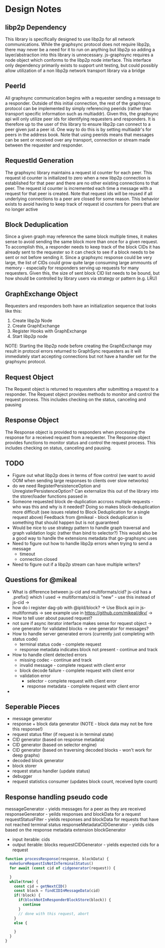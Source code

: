 Design Notes
============

libp2p Dependency
-----------------

This library is specifically designed to use libp2p for all network communications.  While the graphsync protocol does not require
libp2p, there may never be a need for it to run on anything but libp2p so adding a layer/abstraction into this library is unnecessary.
js-graphsync requires a node object which conforms to the libp2p node interface.  This interface only dependency primarily exists to
support unit testing, but could possibly allow utilization of a non libp2p network transport library via a bridge

PeerId
------

All graphsync communication begins with a requester sending a message to a responder.  Outside of this initial connection, the rest
of the graphsync protocol can be implemented by simply referencing peerids (rather than transport specific information such as 
multiaddr).  Given this, the graphsync api will only utilize peer ids for identifying requesters and responders.  It is therefore
up to the user of this library to ensure libp2p can connect to a peer given just a peer id.  One way to do this is by setting
multiaddr's for peers in the address book.  Note that using peerids means that messages can be sent or received over any transport,
connection or stream made between the requester and responder.  

RequestId Generation
--------------------

The graphsync library maintains a request id counter for each peer.  This request id counter is initialized to zero when a new
libp2p connection is established for that peer and there are no other existing connections to that peer.  The request id counter
is incremented each time a message with a request for that peer is created.  Note that request ids will be reused if all underlying
connections to a peer are closed for some reason.  This behavior exists to avoid having to keep track of request id counters
for peers that are no longer active

Block Deduplication
-------------------

Since a given graph may reference the same block multiple times, it makes sense to avoid sending the same block more than once
for a given request.  To accomplish this, a responder needs to keep track of the block CIDs it has already sent to the requester so
it can check to see if a block needs to be sent or not before sending it.  Since a graphsync response could be very large, the list of CIDs could grow
quite large consuming large ammounts of memory - especially for responders serving up requests for many requesters.  Given this, the size of sent
block CID list needs to be bound, but how should be controlled by library users via strategy or pattern (e.g. LRU)

GraphExchange Object
--------------------

Requesters and responders both have an initialization sequence that looks like this:

1) Create libp2p Node
2) Create GraphExchange
3) Register Hooks with GraphExchange
4) Start libp2p node

NOTE: Starting the libp2p node before creating the GraphExchange may result in protocol errors returned to GraphSync requesters as
it will immediately start accepting connections but not have a handler set for the graphsync protocol.

Request Object
--------------

The Request object is returned to requesters after submitting a request to a responder.  The Request object provides methods to monitor and
control the request process.  This includes checking on the status, canceling and pausing

Response Object
---------------

The Response object is provided to responders when processing the response for a received request from a requester.  The Response object provides
functions to monitor status and control the request process.  This includes checking on status, canceling and pausing.


TODO
----
* Figure out what libp2p does in terms of flow control (we want to avoid OOM when sending large responses to clients over slow networks)
* do we need RegisterPersistenceOption and UnregisterPersistenceOption?  Can externalize this out of the library into the storer/loader functions passed in
* Someone requested block de-duplication accross multiple requests - who was this and why is it needed?  Doing so makes block-deduplication more difficult (see issues related to Block Deduplication for a single request above)  Feedback from @mikeal - block deduplication is something that should happen but is not guaranteed 
* Would be nice to use strategy pattern to handle graph traversal and graph validation logic (rather than bind to selector?)  This would also be a good way
  to handle the extensions metadata that go-graphsync uses
* Need to figure out how to handle libp2p errors when trying to send a message
  * timeout
  * connection closed
* Need to figure out if a libp2p stream can have multiple writers?


Questions for @mikeal
---------------------

* What is difference between js-cid and multiformats/cid?  js-cid has a .prefix() which I used
  -> multiformats/cid is "new" - use this instead of js-cid
  -> 
* how do i register dag-pb with @ipld/block?
  -> Use Block api in js-multiformats
  -> see example use in https://github.com/mikeal/dkv/
  -> 
* How to tell user about paused request?
* not sure if async iterator interface makes sense for request object
  -> one generator for validated blocks
  -> one generator for messages?
* How to handle server generated errors (currently just completing with status code)
  - terminal status code - complete request
  - response metadata indicates block not present - continue and track
* How to handle client detected errors
  - missing codec - continue and track
  - invalid message - complete request with client error
  - block decode failure - complete request with client error
  - validation error 
     - selector - complete request with client error
     - response metadata - complete request with client error
* 

Seperable Pieces
----------------

* message generator
* response + block data generator (NOTE - block data may not be fore this response!)
* request status filter (if request is in terminal state)
* CID generator (based on response metadata)
* CID generator (based on selector engine)
* CID generator (based on traversing decoded blocks - won't work for deep graphs)
* decoded block generator
* block storer
* request status handler (update status)
* debugger
* request statistics consumer (updates block count, received byte count)


Response handling pseudo code
-----------------------------



messageGenerator - yields messages for a peer as they are received
responseGenerator - yeilds responses and blockData for a request
requestStatusFilter - yields responses and blockData for requests that have not reached terminal status
responseMetadataCIDGenerator - yields cids based on the response metadata extension
blockGenerator 
  - input iterable: cids
  - output iterable: blocks
requestCIDGenerator - yields expected cids for a request


```javascript
function processResponse(response, blockData) {
  makeSureRequestIsNotInTerminalStatus()
  for await (const cid of cidgenerator(request)) {

  }
  while(true) {
    const cid = getNextCID()
    const block = findCIDInMessageData(cid)
    if(!block) {
      if(blockNotInResponderBlockStore(block)) {
        continue
      }
      // done with this request, abort
    }
    else {

    }
  }
}
```



